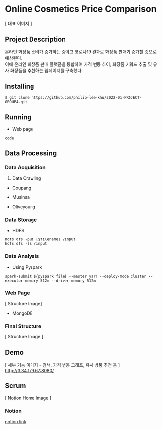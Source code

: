 # Online Cosmetics Price Comparison

[ 대표 이미지 ]

## Project Description

온라인 화장품 소비가 증가하는 중이고 코로나19 완화로 화장품 판매가 증가할 것으로 예상된다. <br>
이에 온라인 화장품 판매 플랫폼을 통합하여 가격 변동 추이, 화장품 키워드 추출 및 유사 화장품을 추천하는 웹페이지를 구축했다.

## Installing

```
$ git clone https://github.com/philip-lee-khu/2022-01-PROJECT-GROUP4.git
```

## Running

- Web page

```
code
```

## Data Processing

### Data Acquisition

1. Data Crawling

- Coupang

- Musinsa

- Oliveyoung

### Data Storage

- HDFS

```
hdfs dfs -put {$filename} /input
hdfs dfs -ls /input
```

### Data Analysis

- Using Pyspark

```
spark-submit ${pyspark file} --master yarn --deploy-mode cluster --executor-memory 512m --driver-memory 512m
```

### Web Page

[ Structure Image]

- MongoDB

### Final Structure

[ Structure Image ]

## Demo

[ 세부 기능 이미지 - 검색, 가격 변동 그래프, 유사 상품 추천 등 ]
http://3.34.179.67:8080/

## Scrum

[ Notion Home Image ]

### Notion

[notion link](https://sprinkle-rodent-a50.notion.site/Online-Cosmetics-Price-Comparison-204ec4397cac49cf8ea07e735db09b6f)
